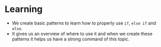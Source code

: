 # Learning

* We create basic patterns to learn how to properly use `if`, `else if` and `else`. 
* It gives us an overview of where to use it and when we create these patterns it helps us have a strong command of this topic.
